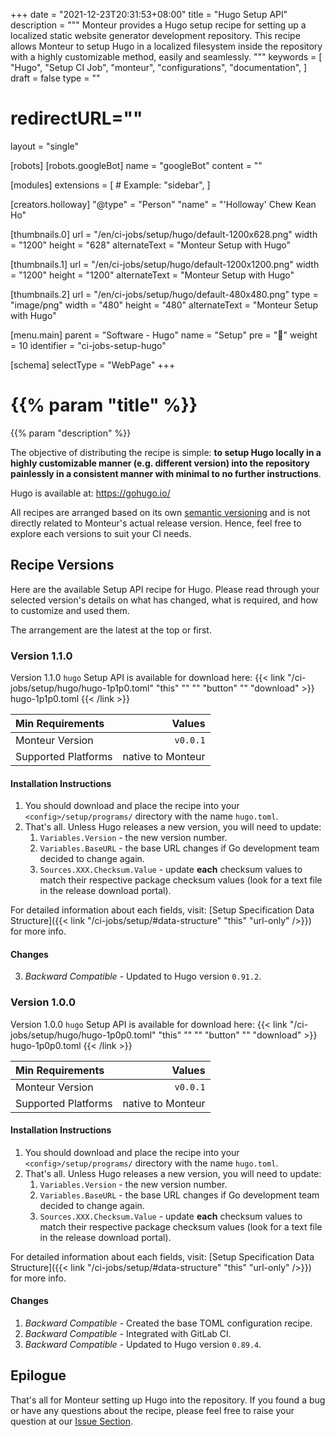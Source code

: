 +++
date = "2021-12-23T20:31:53+08:00"
title = "Hugo Setup API"
description = """
Monteur provides a Hugo setup recipe for setting up a localized static website
generator development repository. This recipe allows Monteur to setup Hugo
in a localized filesystem inside the repository with a highly customizable
method, easily and seamlessly.
"""
keywords = [
	"Hugo",
	"Setup CI Job",
	"monteur",
	"configurations",
	"documentation",
]
draft = false
type = ""
# redirectURL=""
layout = "single"


[robots]
[robots.googleBot]
name = "googleBot"
content = ""


[modules]
extensions = [
	# Example: "sidebar",
]


[creators.holloway]
"@type" = "Person"
"name" = "'Holloway' Chew Kean Ho"


[thumbnails.0]
url = "/en/ci-jobs/setup/hugo/default-1200x628.png"
width = "1200"
height = "628"
alternateText = "Monteur Setup with Hugo"

[thumbnails.1]
url = "/en/ci-jobs/setup/hugo/default-1200x1200.png"
width = "1200"
height = "1200"
alternateText = "Monteur Setup with Hugo"

[thumbnails.2]
url = "/en/ci-jobs/setup/hugo/default-480x480.png"
type = "image/png"
width = "480"
height = "480"
alternateText = "Monteur Setup with Hugo"


[menu.main]
parent = "Software - Hugo"
name = "Setup"
pre = "🧩"
weight = 10
identifier = "ci-jobs-setup-hugo"


[schema]
selectType = "WebPage"
+++

# {{% param "title" %}}
{{% param "description" %}}

The objective of distributing the recipe is simple: **to setup Hugo locally in a
highly customizable manner (e.g. different version) into the repository
painlessly in a consistent manner with minimal to no further instructions**.

Hugo is available at: https://gohugo.io/

All recipes are arranged based on its own
[semantic versioning](https://semver.org/) and is not directly related to
Monteur's actual release version. Hence, feel free to explore each versions
to suit your CI needs.




## Recipe Versions
Here are the available Setup API recipe for Hugo. Please read through your
selected version's details on what has changed, what is required, and how to
customize and used them.

The arrangement are the latest at the top or first.



### Version 1.1.0
Version 1.1.0 `hugo` Setup API is available for download here:
{{< link "/ci-jobs/setup/hugo/hugo-1p1p0.toml" "this" "" "" "button"
	"" "download" >}}
hugo-1p1p0.toml
{{< /link >}}

| Min Requirements     | Values                           |
|:---------------------|---------------------------------:|
| Monteur Version      | `v0.0.1`                         |
| Supported Platforms  | native to Monteur                |


#### Installation Instructions
1. You should download and place the recipe into your `<config>/setup/programs/`
   directory with the name `hugo.toml`.
2. That's all. Unless Hugo releases a new version, you will need to update:
   1. `Variables.Version` - the new version number.
   2. `Variables.BaseURL` - the base URL changes if Go development team decided
      to change again.
   2. `Sources.XXX.Checksum.Value` - update **each** checksum values to match
      their respective package checksum values (look for a text file in the
      release download portal).

For detailed information about each fields, visit:
[Setup Specification Data Structure]({{< link
"/ci-jobs/setup/#data-structure" "this" "url-only" />}}) for more info.


#### Changes
3. *Backward Compatible* - Updated to Hugo version `0.91.2`.



### Version 1.0.0
Version 1.0.0 `hugo` Setup API is available for download here:
{{< link "/ci-jobs/setup/hugo/hugo-1p0p0.toml" "this" "" "" "button"
	"" "download" >}}
hugo-1p0p0.toml
{{< /link >}}

| Min Requirements     | Values                           |
|:---------------------|---------------------------------:|
| Monteur Version      | `v0.0.1`                         |
| Supported Platforms  | native to Monteur                |


#### Installation Instructions
1. You should download and place the recipe into your `<config>/setup/programs/`
   directory with the name `hugo.toml`.
2. That's all. Unless Hugo releases a new version, you will need to update:
   1. `Variables.Version` - the new version number.
   2. `Variables.BaseURL` - the base URL changes if Go development team decided
      to change again.
   2. `Sources.XXX.Checksum.Value` - update **each** checksum values to match
      their respective package checksum values (look for a text file in the
      release download portal).

For detailed information about each fields, visit:
[Setup Specification Data Structure]({{< link
"/ci-jobs/setup/#data-structure" "this" "url-only" />}}) for more info.


#### Changes
1. *Backward Compatible* - Created the base TOML configuration recipe.
2. *Backward Compatible* - Integrated with GitLab CI.
3. *Backward Compatible* - Updated to Hugo version `0.89.4`.




## Epilogue
That's all for Monteur setting up Hugo into the repository. If you found a bug
or have any questions about the recipe, please feel free to raise your question
at our
[Issue Section](https://gitlab.com/zoralab/monteur/-/issues).
